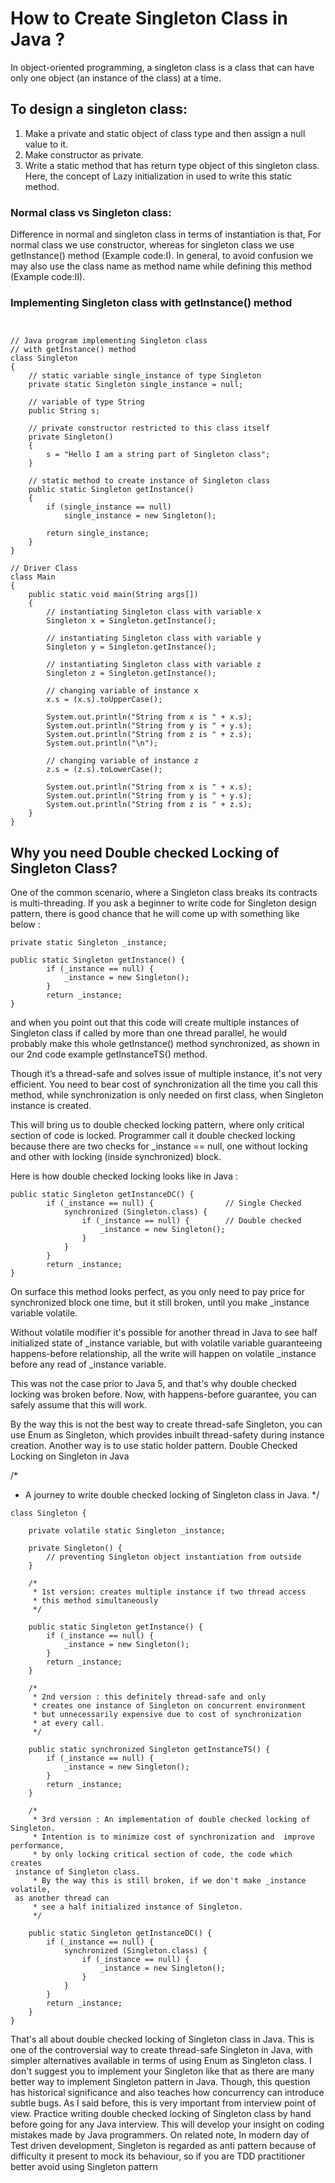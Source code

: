# How to Create Singleton Class in Java ?

In object-oriented programming, a singleton class is a class that can have only one object (an instance of the class) at a time.

## To design a singleton class:

1. Make a private and static object of class type and then assign a null value to it.
2. Make constructor as private.
3. Write a static method that has return type object of this singleton class. 
   Here, the concept of Lazy initialization in used to write this static method.

### Normal class vs Singleton class:

 Difference in normal and singleton class in terms of instantiation is that, For normal class we use constructor, whereas for singleton class we use getInstance() method (Example code:I). In general, to avoid confusion we may also use the class name as method name while defining this method (Example code:II).


### Implementing Singleton class with getInstance() method

```


// Java program implementing Singleton class
// with getInstance() method
class Singleton
{
    // static variable single_instance of type Singleton
    private static Singleton single_instance = null;
 
    // variable of type String
    public String s;
 
    // private constructor restricted to this class itself
    private Singleton()
    {
        s = "Hello I am a string part of Singleton class";
    }
 
    // static method to create instance of Singleton class
    public static Singleton getInstance()
    {
        if (single_instance == null)
            single_instance = new Singleton();
 
        return single_instance;
    }
}
 
// Driver Class
class Main
{
    public static void main(String args[])
    {
        // instantiating Singleton class with variable x
        Singleton x = Singleton.getInstance();
 
        // instantiating Singleton class with variable y
        Singleton y = Singleton.getInstance();
 
        // instantiating Singleton class with variable z
        Singleton z = Singleton.getInstance();
 
        // changing variable of instance x
        x.s = (x.s).toUpperCase();
 
        System.out.println("String from x is " + x.s);
        System.out.println("String from y is " + y.s);
        System.out.println("String from z is " + z.s);
        System.out.println("\n");
 
        // changing variable of instance z
        z.s = (z.s).toLowerCase();
 
        System.out.println("String from x is " + x.s);
        System.out.println("String from y is " + y.s);
        System.out.println("String from z is " + z.s);
    }
}

```


## Why you need Double checked Locking of Singleton Class?
One of the common scenario, where a Singleton class breaks its contracts is multi-threading. If you ask a beginner to write code for Singleton design pattern, there is good chance that he will come up with something like below :
```
private static Singleton _instance;

public static Singleton getInstance() {
        if (_instance == null) {
            _instance = new Singleton();
        }
        return _instance;
}
```
and when you point out that this code will create multiple instances of Singleton class if called by more than one thread parallel, he would probably make this whole getInstance() method synchronized, as shown in our 2nd code example getInstanceTS() method.


Though it’s a thread-safe and solves issue of multiple instance, it's not very efficient. You need to bear cost of synchronization all the time you call this method, while synchronization is only needed on first class, when Singleton instance is created.

This will bring us to double checked locking pattern, where only critical section of code is locked. Programmer call it double checked locking because there are two checks for _instance == null, one without locking and other with locking (inside synchronized) block.

Here is how double checked locking looks like in Java :
```
public static Singleton getInstanceDC() {
        if (_instance == null) {                // Single Checked
            synchronized (Singleton.class) {
                if (_instance == null) {        // Double checked
                    _instance = new Singleton();
                }
            }
        }
        return _instance;
}
```
On surface this method looks perfect, as you only need to pay price for synchronized block one time, but it still broken, until you make _instance variable volatile.

Without volatile modifier it's possible for another thread in Java to see half initialized state of _instance variable, but with volatile variable guaranteeing happens-before relationship, all the write will happen on volatile _instance before any read of _instance variable.

This was not the case prior to Java 5, and that's why double checked locking was broken before. Now, with happens-before guarantee, you can safely assume that this will work.

By the way this is not the best way to create thread-safe Singleton, you can use Enum as Singleton, which provides inbuilt thread-safety during instance creation. Another way is to use static holder pattern.
Double Checked Locking on Singleton in Java

/*
 * A journey to write double checked locking of Singleton class in Java.
 */
```
class Singleton {

    private volatile static Singleton _instance;

    private Singleton() {
        // preventing Singleton object instantiation from outside
    }

    /*
     * 1st version: creates multiple instance if two thread access
     * this method simultaneously
     */

    public static Singleton getInstance() {
        if (_instance == null) {
            _instance = new Singleton();
        }
        return _instance;
    }

    /*
     * 2nd version : this definitely thread-safe and only
     * creates one instance of Singleton on concurrent environment
     * but unnecessarily expensive due to cost of synchronization
     * at every call.
     */

    public static synchronized Singleton getInstanceTS() {
        if (_instance == null) {
            _instance = new Singleton();
        }
        return _instance;
    }
 
    /*
     * 3rd version : An implementation of double checked locking of Singleton.
     * Intention is to minimize cost of synchronization and  improve performance,
     * by only locking critical section of code, the code which creates
 instance of Singleton class.
     * By the way this is still broken, if we don't make _instance volatile,
 as another thread can
     * see a half initialized instance of Singleton.
     */

    public static Singleton getInstanceDC() {
        if (_instance == null) {
            synchronized (Singleton.class) {
                if (_instance == null) {
                    _instance = new Singleton();
                }
            }
        }
        return _instance;
    }
}
```
That's all about double checked locking of Singleton class in Java. This is one of the controversial way to create thread-safe Singleton in Java, with simpler alternatives available in terms of using Enum as Singleton class. I don't suggest you to implement your Singleton like that as there are many better way to implement Singleton pattern in Java. Though, this question has historical significance and also teaches how concurrency can introduce subtle bugs. As I said before, this is very important from interview point of view. Practice writing double checked locking of Singleton class by hand before going for any Java interview. This will develop your insight on coding mistakes made by Java programmers. On related note, In modern day of Test driven development, Singleton is regarded as anti pattern because of difficulty it present to mock its behaviour, so if you are TDD practitioner better avoid using Singleton pattern

